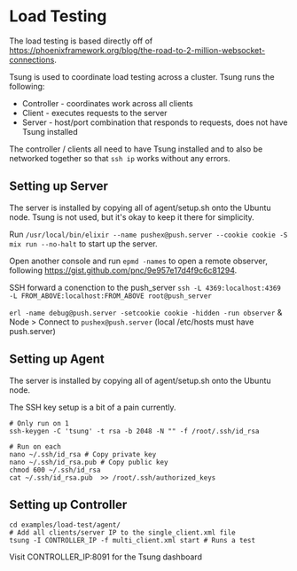 # Load Testing

The load testing is based directly off of https://phoenixframework.org/blog/the-road-to-2-million-websocket-connections.

Tsung is used to coordinate load testing across a cluster. Tsung runs the following:

* Controller - coordinates work across all clients
* Client - executes requests to the server
* Server - host/port combination that responds to requests, does not have Tsung installed

The controller / clients all need to have Tsung installed and to also be networked together so that `ssh ip` works without any errors.

## Setting up Server

The server is installed by copying all of agent/setup.sh onto the Ubuntu node. Tsung is not used, but it's okay to keep it there for simplicity.

Run `/usr/local/bin/elixir --name pushex@push.server --cookie cookie -S mix run --no-halt` to start up the server.

Open another console and run `epmd -names` to open a remote observer, following https://gist.github.com/pnc/9e957e17d4f9c6c81294.

SSH forward a conenction to the push_server `ssh -L 4369:localhost:4369 -L FROM_ABOVE:localhost:FROM_ABOVE root@push_server`

`erl -name debug@push.server -setcookie cookie -hidden -run observer` & Node > Connect to `pushex@push.server` (local /etc/hosts must have push.server)

## Setting up Agent

The server is installed by copying all of agent/setup.sh onto the Ubuntu node.

The SSH key setup is a bit of a pain currently.

```
# Only run on 1
ssh-keygen -C 'tsung' -t rsa -b 2048 -N "" -f /root/.ssh/id_rsa

# Run on each
nano ~/.ssh/id_rsa # Copy private key
nano ~/.ssh/id_rsa.pub # Copy public key
chmod 600 ~/.ssh/id_rsa
cat ~/.ssh/id_rsa.pub  >> /root/.ssh/authorized_keys
```

## Setting up Controller

```
cd examples/load-test/agent/
# Add all clients/server IP to the single_client.xml file
tsung -I CONTROLLER_IP -f multi_client.xml start # Runs a test
```

Visit CONTROLLER_IP:8091 for the Tsung dashboard
